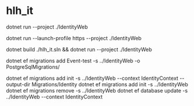 # hlh_it
dotnet run --project ./IdentityWeb 

dotnet run --launch-profile https --project ./IdentityWeb

dotnet build ./hlh_it.sln && dotnet run --project ./IdentityWeb 

dotnet ef migrations add Event-test -s ../IdentityWeb -o PostgreSqlMigrations/

dotnet ef migrations add init -s ../IdentityWeb --context IdentityContext --output-dir Migrations/Identity
dotnet ef migrations add init -s ../IdentityWeb
dotnet ef migrations remove -s ../IdentityWeb
dotnet ef database update -s ../IdentityWeb --context IdentityContext

